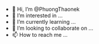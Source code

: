 - 👋 Hi, I’m @PhuongThaonek
- 👀 I’m interested in ...
- 🌱 I’m currently learning ...
- 💞️ I’m looking to collaborate on ...
- 📫 How to reach me ...

<!---
PhuongThaonek/PhuongThaonek is a ✨ special ✨ repository because its `README.md` (this file) appears on your GitHub profile.
You can click the Preview link to take a look at your changes.
--->
